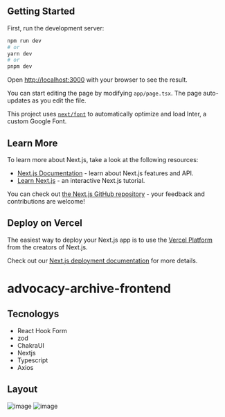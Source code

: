 
## Getting Started

First, run the development server:

```bash
npm run dev
# or
yarn dev
# or
pnpm dev
```

Open [http://localhost:3000](http://localhost:3000) with your browser to see the result.

You can start editing the page by modifying `app/page.tsx`. The page auto-updates as you edit the file.

This project uses [`next/font`](https://nextjs.org/docs/basic-features/font-optimization) to automatically optimize and load Inter, a custom Google Font.

## Learn More

To learn more about Next.js, take a look at the following resources:

- [Next.js Documentation](https://nextjs.org/docs) - learn about Next.js features and API.
- [Learn Next.js](https://nextjs.org/learn) - an interactive Next.js tutorial.

You can check out [the Next.js GitHub repository](https://github.com/vercel/next.js/) - your feedback and contributions are welcome!

## Deploy on Vercel

The easiest way to deploy your Next.js app is to use the [Vercel Platform](https://vercel.com/new?utm_medium=default-template&filter=next.js&utm_source=create-next-app&utm_campaign=create-next-app-readme) from the creators of Next.js.

Check out our [Next.js deployment documentation](https://nextjs.org/docs/deployment) for more details.
# advocacy-archive-frontend

## Tecnologys
- React Hook Form
- zod
- ChakraUI
- Nextjs
- Typescript
- Axios

## Layout

![image](https://github.com/Rodrigokrvalho/advocacy-archive-frontend/assets/54452396/f10d5fe6-17ee-4c4a-b390-73455ec40a8b)
![image](https://github.com/Rodrigokrvalho/advocacy-archive-frontend/assets/54452396/f785acff-220b-4336-a4a3-e23e6e13a7f2)


